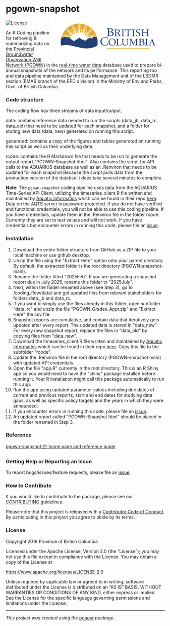 <!--
Copyright 2018 Province of British Columbia
&#10;Licensed under the Apache License, Version 2.0 (the "License");
you may not use this file except in compliance with the License.
You may obtain a copy of the License at
&#10;https://www.apache.org/licenses/LICENSE-2.0
&#10;Unless required by applicable law or agreed to in writing, software distributed under the License is distributed on an "AS IS" BASIS, 
WITHOUT WARRANTIES OR CONDITIONS OF ANY KIND, either express or implied.
See the License for the specific language governing permissions and limitations under the License.
-->

# pgown-snapshot <a href='https://www2.gov.bc.ca/gov/content/environment/air-land-water/water/groundwater-wells-aquifers/groundwater-observation-well-network'><img src='man/figures/BC_gov_logo.png' align="right" height="139" /></a>

<!-- badges: start -->

[![License](https://img.shields.io/badge/License-Apache%202.0-blue.svg)](https://opensource.org/license/apache-2-0)
<!--[![R-CMD-check](https://github.com/bcgov/bcdata/actions/workflows/R-CMD-check.yaml/badge.svg)](https://github.com/bcgov/bcdata/actions/workflows/R-CMD-check.yaml)
[![Codecov test
coverage](https://codecov.io/gh/bcgov/bcdata/branch/main/graph/badge.svg)](https://app.codecov.io/gh/bcgov/bcdata?branch=main)-->
<!-- badges: end -->

An R Coding pipeline for retrieving & summarizing data on the [Provincial Groundwater Observation Well Network (PGOWN)](https://www2.gov.bc.ca/gov/content?id=B03D0994BB5C4F98B6F7D4FD8610C836) in the [real-time water data](https://www2.gov.bc.ca/gov/content?id=39A675506AE54C4CB240849338B7C8D8) database used to prepare bi-annual snapshots of the network and its performance. This reporting too and data pipeline maintained by the Data Management unit of the LSDMR section (EMAB branch of the EPD division) in the Ministry of Env and Parks, Govt. of British Columbia.

### Code structure

The coding flow has three streams of data input/output. 

data: contains reference data needed to run the scripts (data_jb, data_rc, data_old) that need to be updated for each snapshot, and a folder for storing new data (data_new) generated on running this script.

generated: contains a copy of the figures and tables generated on running this script as well as their underlying data.

rcode: contains the R Markdown file that needs to be run to generate the output report "PGOWN-Snapshot.html". Also contains the script for API calls to the AQUARIUS database as well as an .Renviron that needs to be updated for each snapshot.Because the script pulls data from the production version of the databse it does take several minutes to complete. 

**Note:** The `pgown-snapshot` coding pipeline uses data from the AQUARIUS Time-Series API Client, utilizing the timeseries_client.R file written and maintained by [Aquatic Informatics](https://github.com/AquaticInformatics) which can be found in their repo [here](https://github.com/AquaticInformatics/examples/blob/fa417675042ea1f1d08358f2c42244e7c4baac23/TimeSeries/PublicApis/R/timeseries_client.R). Data on the AQTS server is password protected. If you do not have verified and functional credentials, you will not be able to use this coding pipeline. If you have credentials, update them in the .Renviron file in the folder rcode. Currently they are set to test values and will not work. If you have credentials but encounter errors in running this code, please file an
[issue](https://github.com/bcgov/PGOWN-snapshot/issues/).

### Installation

1. Download the entire folder structure from GitHub as a ZIP file to your local machine or use github desktop.
2. Unzip the file using the "Extract Here" option onto your parent directory. By default, the extracted folder is the root directory (PGOWN-snapshot-main).
3. Rename the folder titled "2025Feb". If you are generating a snapshot report due in July 2025, rename this folder to "2025July".
4. Next, within the folder renamed above (see Step 3), go to /coding_flow/data/ and get updated files from relevant stakeholders for folders data_jb and data_rc.
5. If you want to simply use the files already in this folder, open subfolder "data_rc" and unzip the file "PGOWN_Grades_Appr.zip" and "Extract Here" the csv file.
6. Snapshot reports are cumulative, and contain data that iteratively gets updated after every report. The updated data is stored in "data_new". For every new snapshot report, replace the files in "data_old" by copying files from "data_new".
7. Download the timeseries_client.R file written and maintained by [Aquatic Informatics](https://github.com/AquaticInformatics) which can be found in their repo [here](https://github.com/AquaticInformatics/examples/blob/fa417675042ea1f1d08358f2c42244e7c4baac23/TimeSeries/PublicApis/R/timeseries_client.R). Copy this file to the subfolder "rcode".
8. Update the .Renviron file in the root directory (PGOWN-snapshot main) with updated API credentials.
9. Open the file "app.R" currently in the root directory. This is an R Shiny app so you would need to have the "shiny" package installed before running it. Your R installation might call this package automatically to run this app.
10. Run the app using updated parameter values including due dates of current and previous reports, start and end dates for studying data gaps, as well as specific policy targets and the years in which they were announced.
11. If you encounter errors in running this code, please file an [issue](https://github.com/bcgov/PGOWN-snapshot/issues/).
12. An updated report called "PGOWN-Snapshot.html" should be placed in the folder renamed in Step 3.

### Reference

[pgown-snapshot 📦 home page and reference
guide](https://bcgov.github.io/pgown-snapshot/)

### Getting Help or Reporting an Issue

To report bugs/issues/feature requests, please file an
[issue](https://github.com/bcgov/PGOWN-snapshot/issues/).

### How to Contribute

If you would like to contribute to the package, please see our
[CONTRIBUTING](https://github.com/bcgov/PGOWN-snapshot/blob/master/CONTRIBUTING.md)
guidelines.

Please note that this project is released with a [Contributor Code of
Conduct](https://github.com/bcgov/bcdata/blob/master/CODE_OF_CONDUCT.md).
By participating in this project you agree to abide by its terms.

### License

Copyright 2018 Province of British Columbia

Licensed under the Apache License, Version 2.0 (the “License”); you may
not use this file except in compliance with the License. You may obtain
a copy of the License at

<https://www.apache.org/licenses/LICENSE-2.0>

Unless required by applicable law or agreed to in writing, software
distributed under the License is distributed on an “AS IS” BASIS,
WITHOUT WARRANTIES OR CONDITIONS OF ANY KIND, either express or implied.
See the License for the specific language governing permissions and
limitations under the License.

------------------------------------------------------------------------

*This project was created using the
[bcgovr](https://github.com/bcgov/bcgovr) package.*

